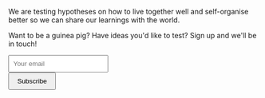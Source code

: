 We are testing hypotheses on how to live together well and self-organise better so we can share our learnings with the world.

Want to be a guinea pig? Have ideas you'd like to test? Sign up and we'll be in touch!
<form action="https://formspree.io/f/xovqzbjd" method="POST">
    <div style="max-width: 300px; margin: 10px 0;">
        <input
            type="email"
            name="email"
            placeholder="Your email"
            required
            style="padding: 8px; width: 200px; margin-right: 8px;"
        >
        <button type="submit" style="padding: 8px 16px;">
            Subscribe
        </button>
    </div>
</form>
